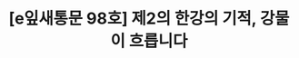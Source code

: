 ---
href: 'https://stib.ee/esO1#new_tab'
title: '[e잎새통문 98호] 제2의 한강의 기적, 강물이 흐릅니다'
img: '/_assets/98.jpg'
---
